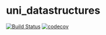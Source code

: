# uni_datastructures
[![Build Status](https://travis-ci.com/levabala/uni_datastructures.svg?branch=master)](https://travis-ci.com/levabala/uni_datastructures)
[![codecov](https://codecov.io/gh/levabala/uni_datastructures/branch/master/graph/badge.svg)](https://codecov.io/gh/levabala/uni_datastructures)
